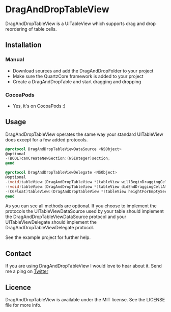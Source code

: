 DragAndDropTableView
=
DragAndDropTableView is a UITableView which supports drag and drop reordering of table cells.

## Installation
### Manual
- Download sources and add the DragAndDropFolder to your project
- Make sure the QuartzCore framework is added to your project
- Create a DragAndDropTable and start dragging and dropping

### CocoaPods
- Yes, it's on CocoaPods :)

## Usage
DragAndDropTableView operates the same way your standard UITableView does except for a few added protocols.

``` objective-c
@protocol DragAndDropTableViewDataSource <NSObject>
@optional
-(BOOL)canCreateNewSection:(NSInteger)section;
@end
```
``` objective-c
@protocol DragAndDropTableViewDelegate <NSObject>
@optional
-(void)tableView:(DragAndDropTableView *)tableView willBeginDraggingCellAtIndexPath:(NSIndexPath *)indexPath placeholderImageView:(UIImageView *)placeHolderImageView;
-(void)tableView:(DragAndDropTableView *)tableView didEndDraggingCellAtIndexPath:(NSIndexPath *)sourceIndexPath toIndexPath:(NSIndexPath *)toIndexPath placeHolderView:(UIImageView *)placeholderImageView;
-(CGFloat)tableView:(DragAndDropTableView *)tableView heightForEmptySection:(int)section;
@end
```

As you can see all methods are optional. If you choose to implement the protocols the UITableViewDataSource used by your table should implement the DragAndDropTableViewDataSource protocol and your UITableViewDelegate should implement the DragAndDropTableViewDelegate protocol.

See the example project for further help.

## Contact 
If you are using DragAndDropTableView I would love to hear about it. Send me a ping on [Twitter](http://twitter.com/erik_johansson)

## Licence
DragAndDropTableView is available under the MIT license. See the LICENSE file for more info.
